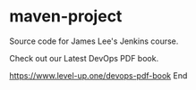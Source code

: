 # maven-project
Source code for James Lee's Jenkins course.

Check out our Latest DevOps PDF book.

https://www.level-up.one/devops-pdf-book
End
